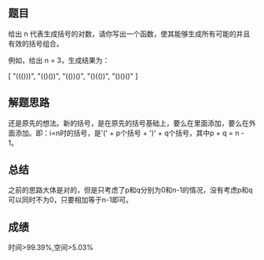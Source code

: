 ## 题目
给出 n 代表生成括号的对数，请你写出一个函数，使其能够生成所有可能的并且有效的括号组合。

例如，给出 n = 3，生成结果为：

[
  "((()))",
  "(()())",
  "(())()",
  "()(())",
  "()()()"
]

## 解题思路
还是原先的想法。新的括号，是在原先的括号基础上，要么在里面添加，要么在外面添加。即：i=n时的括号，是'(' + p个括号 + ')' + q个括号，其中p + q = n - 1。

## 总结
之前的思路大体是对的，但是只考虑了p和q分别为0和n-1的情况，没有考虑p和q可以同时不为0，只要相加等于n-1即可。

## 成绩
时间>99.39%,空间>5.03%